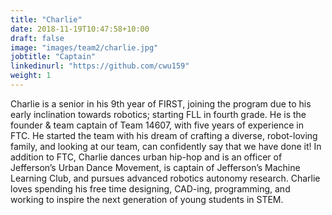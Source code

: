 ```yaml
---
title: "Charlie"
date: 2018-11-19T10:47:58+10:00
draft: false
image: "images/team2/charlie.jpg"
jobtitle: "Captain"
linkedinurl: "https://github.com/cwu159"
weight: 1
---
```


Charlie is a senior in his 9th year of FIRST, joining the program due to his early inclination towards robotics; starting FLL in fourth grade. He is the founder & team captain of Team 14607, with five years of experience in FTC. He started the team with his dream of crafting a diverse, robot-loving family, and looking at our team, can confidently say that we have done it! In addition to FTC, Charlie dances urban hip-hop and is an officer of Jefferson’s Urban Dance Movement, is captain of Jefferson’s Machine Learning Club, and pursues advanced robotics autonomy research. Charlie loves spending his free time designing, CAD-ing, programming, and working to inspire the next generation of young students in STEM.
